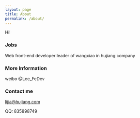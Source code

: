 ```yaml
---
layout: page
title: About
permalink: /about/
---
```


Hi!

### Jobs

Web front-end developer leader of wangxiao in hujiang company

### More Information

weibo  @Lee_FeDev

### Contact me

[lijia@hujiang.com](mailto:lijia@hujiang.com)

QQ: 835898749